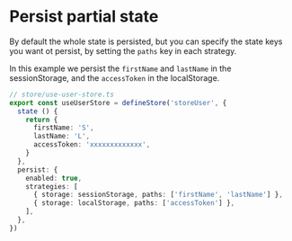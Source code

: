 # Persist partial state

By default the whole state is persisted, but you can specify the state keys you want ot persist, by setting the `paths` key in each strategy.

In this example we persist the `firstName` and `lastName` in the sessionStorage, and the `accessToken` in the localStorage.

```typescript
// store/use-user-store.ts
export const useUserStore = defineStore('storeUser', {
  state () {
    return {
      firstName: 'S',
      lastName: 'L',
      accessToken: 'xxxxxxxxxxxxx',
    }
  },
  persist: {
    enabled: true,
    strategies: [
      { storage: sessionStorage, paths: ['firstName', 'lastName'] },
      { storage: localStorage, paths: ['accessToken'] },
    ],
  },
})
```
